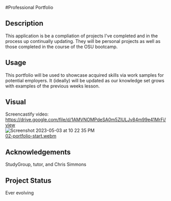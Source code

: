 #Professional Portfolio

## Description
This application is be a compliation of projects I've completed and in the process up continually updating.  They will be personal projects as well as those completed in the course of the OSU bootcamp.   

## Usage
This portfolio will be used to showcase acquired skills via work samples for potential employers.  It (ideally) will be updated as our knowledge set grows with examples of the previous weeks lesson.

## Visual
Screencastify video: https://drive.google.com/file/d/1AMVNOMPdeSA0m5ZlULJv84m99e41MrFj/view <br>
![Screenshot 2023-05-03 at 10 22 35 PM](https://user-images.githubusercontent.com/121777930/236097356-48a5e43a-d422-44d6-acdc-0c2f6988bae5.png) <br>
[02-portfolio-start.webm](https://user-images.githubusercontent.com/121777930/236096923-2d334b25-26f9-4f72-b9fd-efdfc1c28087.webm)

## Acknowledgements
StudyGroup, tutor, and Chris Simmons 

## Project Status
Ever evolving
